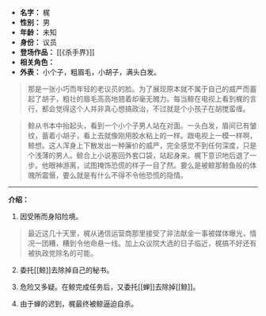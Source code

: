 
- **名字：** 梶
- **性别：** 男
- **年龄：** 未知
- **身份：** 议员
- **登场作品：** [[《杀手界》]]
- **相关角色：** 
- **外表：** 小个子，粗眉毛，小胡子，满头白发。

> 那是一张小巧而年轻的老议员的脸。为了展现原本就不属于自己的威严而蓄起了胡子，粗壮的眉毛高高地翘着却毫无魄力。每当鲸在电视上看到梶的言行，都会觉得这个人并非真心想搞政治，不过就是个小孩子在胡搅蛮缠。

> 鲸从书本中抬起头，看到一个小个子男人站在对面。一头白发，眉间已有皱纹，蓄着小胡子，看上去就像刚用胶水粘上的一样。跟电视上一模一样啊，鲸想。这人浑身上下散发出一种廉价的威严，完全感觉不到任何深度，只是个浅薄的男人。鲸合上小说塞回外套口袋，站起身来。梶下意识地后退了一步。他眼神游离，试图掩饰恐慌的样子一目了然。要么是被鲸那鲸鱼般的体魄所震慑，要么就是有什么不得不令他恐慌的隐情。

---

**介绍：** 

1. 因受贿而身陷险境。

> 最近这几十天里，梶从通信运营商那里接受了非法献金一事被媒体曝光，情况一团糟，糟到令他命悬一线。加上众议院大选的日子临近，梶搞不好还有被执政党除名的可能。

2. 委托[[鲸]]去除掉自己的秘书。

3. 危险又多疑。在鲸完成任务后，又委托[[蝉]]去除掉[[鲸]]。

4. 由于蝉的迟到，梶最终被鲸逼迫自杀。